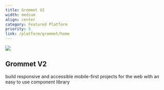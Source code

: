 ```yaml
---
title: Grommet V2
width: medium
align: center
category: Featured Platform
priority: 5
link: /platform/grommet/home
---
```

![](/img/home/monster.svg)

## Grommet V2

build responsive and accessible mobile-first projects for the web with an easy to use component library

